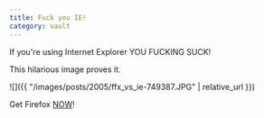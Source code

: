 ```yaml
---
title: Fuck you IE!
category: vault
---
```


If you're using Internet Explorer YOU FUCKING SUCK!

This hilarious image proves it.

![]({{ "/images/posts/2005/ffx_vs_ie-749387.JPG" | relative_url }})

Get Firefox [NOW](http://getfirefox.com)!
